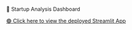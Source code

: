  🚀 Startup Analysis Dashboard

[🟢 Click here to view the deployed Streamlit App](https://startup-analysis-dashboard-rf53upf2w4vfzksk6bqp85.streamlit.app/)
